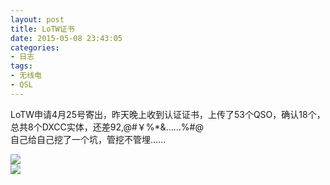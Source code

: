 ```yaml
---
layout: post
title: LoTW证书
date: 2015-05-08 23:43:05
categories:
- 日志
tags:
- 无线电
- QSL
---
```


LoTW申请4月25号寄出，昨天晚上收到认证证书，上传了53个QSO，确认18个，总共8个DXCC实体，还差92,@#￥%*&……%#@     
自己给自己挖了一个坑，管挖不管埋......

![](http://i1328.photobucket.com/albums/w532/xwlogic/lotw_zpsrzakeqes.jpg)      
![](http://i1328.photobucket.com/albums/w532/xwlogic/QQ20150508093653_zpsl1hbw26d.png)   
